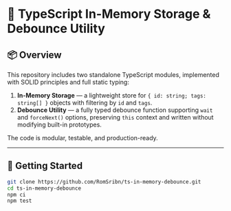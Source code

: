 # 🧪 TypeScript In-Memory Storage & Debounce Utility

## 📦 Overview

This repository includes two standalone TypeScript modules, implemented with SOLID principles and full static typing:

1. **In-Memory Storage** — a lightweight store for `{ id: string; tags: string[] }` objects with filtering by `id` and `tags`.
2. **Debounce Utility** — a fully typed debounce function supporting `wait` and `forceNext()` options, preserving `this` context and written without modifying built-in prototypes.

The code is modular, testable, and production-ready.

---

## 🚀 Getting Started

```bash
git clone https://github.com/RomSribn/ts-in-memory-debounce.git
cd ts-in-memory-debounce
npm ci
npm test
